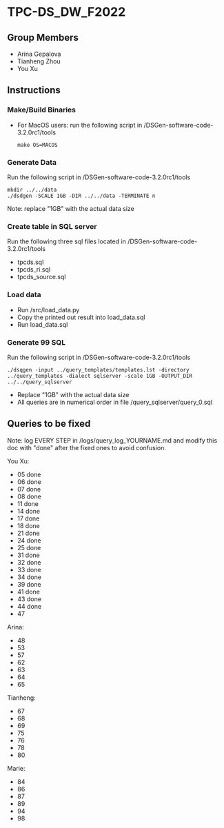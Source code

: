 # TPC-DS_DW_F2022
## Group Members
- Arina Gepalova
- Tianheng Zhou
- You Xu

## Instructions
### Make/Build Binaries
- For MacOS users: run the following script in /DSGen-software-code-3.2.0rc1/tools
    ```
    make OS=MACOS
    ```

### Generate Data
Run the following script in /DSGen-software-code-3.2.0rc1/tools
```
mkdir ../../data
./dsdgen -SCALE 1GB -DIR ../../data -TERMINATE n
```
Note: replace "1GB" with the actual data size

### Create table in SQL server
Run the following three sql files located in /DSGen-software-code-3.2.0rc1/tools
- tpcds.sql
- tpcds_ri.sql
- tpcds_source.sql

### Load data
- Run /src/load_data.py
- Copy the printed out result into load_data.sql
- Run load_data.sql

### Generate 99 SQL
Run the following script in /DSGen-software-code-3.2.0rc1/tools
```
./dsqgen -input ../query_templates/templates.lst -directory ../query_templates -dialect sqlserver -scale 1GB -OUTPUT_DIR ../../query_sqlserver
```
- Replace "1GB" with the actual data size
- All queries are in numerical order in file /query_sqlserver/query_0.sql

## Queries to be fixed
Note: log EVERY STEP in /logs/query_log_YOURNAME.md and modify this doc with "done" after the fixed ones to avoid confusion.

You Xu:
- 05 done
- 06 done
- 07 done
- 08 done
- 11 done
- 14 done
- 17 done
- 18 done
- 21 done
- 24 done
- 25 done
- 31 done
- 32 done
- 33 done
- 34 done
- 39 done
- 41 done
- 43 done
- 44 done
- 47

Arina:
- 48
- 53
- 57
- 62
- 63
- 64
- 65

Tianheng:
- 67
- 68
- 69
- 75
- 76
- 78
- 80

Marie:
- 84
- 86
- 87
- 89
- 94
- 98